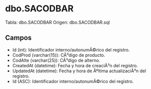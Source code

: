﻿# dbo.SACODBAR

Tabla: dbo.SACODBAR
Origen: dbo.SACODBAR.sql

## Campos

- Id (int): Identificador interno/autonumÃ©rico del registro.
- CodProd (varchar(15)): CÃ³digo de producto.
- CodAlte (varchar(25)): CÃ³digo de alterno.
- CreatedAt (datetime): Fecha y hora de creaciÃ³n del registro.
- UpdatedAt (datetime): Fecha y hora de Ãºltima actualizaciÃ³n del registro.
- Id (ASC): Identificador interno/autonumÃ©rico del registro.

